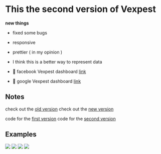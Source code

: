 # This the second version of Vexpest

**new things**

- fixed some bugs
- responsive
- prettier ( in my opinion )
- I think this is a better way to represent data

 - 💫 facebook Vexpest dashboard [link](https://rowadz.github.io/vexpest_V2//#/dashboard/facebook)
 - 💫 google Vexpest dashboard [link](https://rowadz.github.io/vexpest_V2//#/dashboard/google)

## Notes

check out the [old version](https://rowadz.github.io/vexpest/)
check out the [new version](https://rowadz.github.io/vexpest_V2/)

code for the [first version](https://github.com/Rowadz/vexpest/tree/code)
code for the [second version](https://github.com/Rowadz/vexpest/tree/version_2)

## Examples
<img src="ex-dark-facebook.png"/>
<img src="ex-light-facebookpng.png"/>
<img src="example1-v2.png"/>
<img src="example2-v2.png"/>
